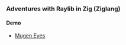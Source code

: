 ### Adventures with Raylib in Zig (Ziglang)

#### Demo
- [Mugen Eyes](https://x.com/doccaico/status/1790990900929474580)
